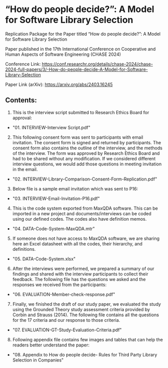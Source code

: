 # “How do people decide?”: A Model for Software Library Selection
Replication Package for the Paper titled “How do people decide?”: A Model for Software Library Selection

Paper published in the 17th International Conference on Cooperative and Human Aspects of Software Engineering (CHASE 2024)

Conference Link: https://conf.researchr.org/details/chase-2024/chase-2024-full-papers/3/-How-do-people-decide-A-Model-for-Software-Library-Selection

Paper Link (arXiv): https://arxiv.org/abs/2403.16245

## Contents:

1. This is the interview script submitted to Research Ethics Board for approval: 
- "01. INTERVIEW-Interview Script.pdf"
2. This following consent form was sent to participants with email invitation. The consent form is signed and returned by participants. The consent form also contains the outline of the interview, and the methods of the interview. The form was approved by Research Ethics Board and had to be shared without any modification. If we considered different interview questions, we would add those questions in meeting invitation in the email. 
- "02. INTERVIEW-Library-Comparison-Consent-Form-Replication.pdf"
3. Below file is a sample email invitation which was sent to P16:
- "03. INTERVIEW-Email-Invitation-P16.pdf"
4. This is the code system exported from MaxQDA software. This can be imported in a new project and documents/interviews can be coded using our defined codes. The codes also have definition memos.
- "04. DATA-Code-System-MaxQDA.mtr"
5. If someone does not have access to MaxQDA software, we are sharing here an Excel datasheet with all the codes, their hierarchy, and definitions.
- "05. DATA-Code-System.xlsx"
6. After the interviews were performed, we prepared a summary of our findings and shared with the interview participants to collect their feedback. The following file has the questions we asked and the responses we received from the participants:
- "06. EVALUATION-Member-check-response.pdf"
7. Finally, we finished the draft of our study paper, we evaluated the study using the Grounded Theory study assessment criteria provided by Corbin and Strauss (2014). The following file contains all the questions for the 17 criteria and our response to those criteria.
- "07. EVALUATION-GT-Study-Evaluation-Criteria.pdf"
8. Following appendix file contains few images and tables that can help the readers better understand the paper:
- "08. Appendix to How do people decide- Rules for Third Party Library Selection in Companies"
